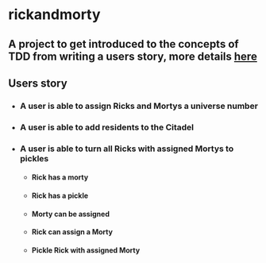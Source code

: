 # rickandmorty

## A project to get introduced to the concepts of TDD from writing a users story, more details [here](https://rubikscode.net/2021/05/24/test-driven-development-tdd-with-python/)

## Users story
- ### A user is able to assign Ricks and Mortys a universe number
- ### A user is able to add residents to the Citadel
- ### A user is able to turn all Ricks with assigned Mortys to pickles
    - #### Rick has a morty
    - #### Rick has a pickle
    - #### Morty can be assigned
    - #### Rick can assign a Morty
    - #### Pickle Rick with assigned Morty

